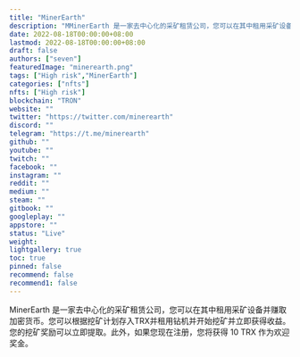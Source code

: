 ```yaml
---
title: "MinerEarth"
description: "MMinerEarth 是一家去中心化的采矿租赁公司，您可以在其中租用采矿设备并赚取加密货币。您可以根据挖矿计划存入TRX并租用钻机并开始挖矿并立即获得收益。您的挖矿奖励可以立即提取。此外，如果您现在注册，您将获得 10 TRX 作为欢迎奖金。"
date: 2022-08-18T00:00:00+08:00
lastmod: 2022-08-18T00:00:00+08:00
draft: false
authors: ["seven"]
featuredImage: "minerearth.png"
tags: ["High risk","MinerEarth"]
categories: ["nfts"]
nfts: ["High risk"]
blockchain: "TRON"
website: ""
twitter: "https://twitter.com/minerearth"
discord: ""
telegram: "https://t.me/minerearth"
github: ""
youtube: ""
twitch: ""
facebook: ""
instagram: ""
reddit: ""
medium: ""
steam: ""
gitbook: ""
googleplay: ""
appstore: ""
status: "Live"
weight: 
lightgallery: true
toc: true
pinned: false
recommend: false
recommend1: false
---
```

MinerEarth 是一家去中心化的采矿租赁公司，您可以在其中租用采矿设备并赚取加密货币。您可以根据挖矿计划存入TRX并租用钻机并开始挖矿并立即获得收益。您的挖矿奖励可以立即提取。此外，如果您现在注册，您将获得 10 TRX 作为欢迎奖金。